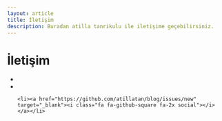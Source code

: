 ```yaml
---
layout: article
title: İletişim
description: Buradan atilla tanrikulu ile iletişime geçebilirsiniz.
---
```


# İletişim




<ul class="nav navbar-nav">
    <li><a href="https://www.linkedin.com/in/atillatan" target="_blank"><i class="fa fa-linkedin-square fa-2x social"></i></a></li>
    <li><a href="https://twitter.com/atillatanrikulu" target="_blank"><i class="fa fa-twitter-square fa-2x social"></i></a></li>

    <li><a href="https://github.com/atillatan/blog/issues/new" target="_blank"><i class="fa fa-github-square fa-2x social"></i></a></li>

</ul>
